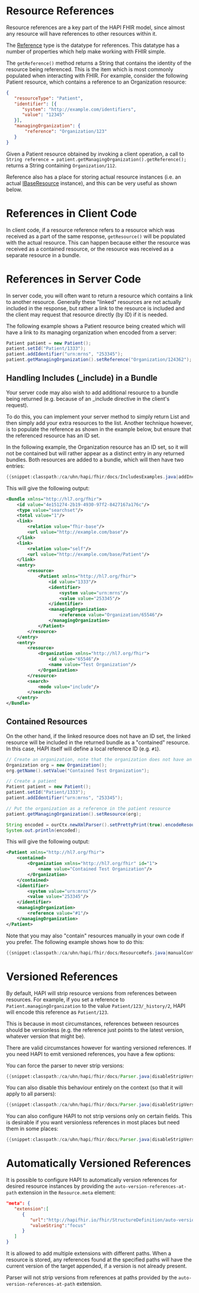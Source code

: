 # Resource References

Resource references are a key part of the HAPI FHIR model, since almost any resource will have references to other resources within it.

The [Reference](/hapi-fhir/apidocs/hapi-fhir-structures-r4/org/hl7/fhir/r4/model/Reference.html) type is the datatype for references. This datatype has a number of properties which help make working with FHIR simple.

The `getReference()` method returns a String that contains the identity of the resource being referenced. This is the item which is most commonly populated when interacting with FHIR. For example, consider the following Patient resource, which contains a reference to an Organization resource:

```json
{
   "resourceType": "Patient",
   "identifier": [{
      "system": "http://example.com/identifiers",
      "value": "12345"
   }],
   "managingOrganization": {
       "reference": "Organization/123"
   }
}
```

Given a Patient resource obtained by invoking a client operation, a call to `String reference = patient.getManagingOrganization().getReference();` returns a String containing `Organization/112`.

Reference also has a place for storing actual resource instances (i.e. an actual [IBaseResource](/hapi-fhir/apidocs/hapi-fhir-base/org/hl7/fhir/instance/model/api/IBaseResource.html) instance), and this can be very useful as shown below.

# References in Client Code

In client code, if a resource reference refers to a resource which was received as a part of the same response, <code>getResource()</code> will be populated with the actual resource. This can happen because either the resource was received as a contained resource, or the resource was received as a separate resource in a bundle.

# References in Server Code

In server code, you will often want to return a resource which contains a link to another resource. Generally these "linked" resources are not actually included in the response, but rather a link to the resource is included and the client may request that resource directly (by ID) if it is needed.

The following example shows a Patient resource being created which will have a link to its managing organization when encoded from a server:

```java
Patient patient = new Patient();
patient.setId("Patient/1333");
patient.addIdentifier("urn:mrns", "253345");
patient.getManagingOrganization().setReference("Organization/124362");
```

## Handling Includes (_include) in a Bundle

Your server code may also wish to add additional resource to a bundle being returned (e.g. because of an _include directive in the client's request).

To do this, you can implement your server method to simply return List<IBaseResource> and then simply add your extra resources to the list. Another technique however, is to populate the reference as shown in the example below, but ensure that the referenced resource has an ID set.

In the following example, the Organization resource has an ID set, so it will not be contained but will rather appear as a distinct entry in any returned bundles. Both resources are added to a bundle, which will then have two entries:

```java
{{snippet:classpath:/ca/uhn/hapi/fhir/docs/IncludesExamples.java|addIncludes}}
``` 

This will give the following output:

```xml
<Bundle xmlns="http://hl7.org/fhir">
    <id value="4e151274-2b19-4930-97f2-8427167a176c"/>
    <type value="searchset"/>
    <total value="1"/>
    <link>
        <relation value="fhir-base"/>
        <url value="http://example.com/base"/>
    </link>
    <link>
        <relation value="self"/>
        <url value="http://example.com/base/Patient"/>
    </link>
    <entry>
        <resource>
            <Patient xmlns="http://hl7.org/fhir">
                <id value="1333"/>
                <identifier>
                    <system value="urn:mrns"/>
                    <value value="253345"/>
                </identifier>
                <managingOrganization>
                    <reference value="Organization/65546"/>
                </managingOrganization>
            </Patient>
        </resource>
    </entry>
    <entry>
        <resource>
            <Organization xmlns="http://hl7.org/fhir">
                <id value="65546"/>
                <name value="Test Organization"/>
            </Organization>
        </resource>
        <search>
            <mode value="include"/>
        </search>
    </entry>
</Bundle>
````

## Contained Resources

On the other hand, if the linked resource does not have an ID set, the linked resource will be included in the returned bundle as a "contained" resource. In this case, HAPI itself will define a local reference ID (e.g. `#1`).

```java
// Create an organization, note that the organization does not have an ID
Organization org = new Organization();
org.getName().setValue("Contained Test Organization");

// Create a patient
Patient patient = new Patient();
patient.setId("Patient/1333");
patient.addIdentifier("urn:mrns", "253345");

// Put the organization as a reference in the patient resource
patient.getManagingOrganization().setResource(org);

String encoded = ourCtx.newXmlParser().setPrettyPrint(true).encodeResourceToString(patient);
System.out.println(encoded);
```

This will give the following output:

```xml
<Patient xmlns="http://hl7.org/fhir">
    <contained>
        <Organization xmlns="http://hl7.org/fhir" id="1">
            <name value="Contained Test Organization"/>
        </Organization>
    </contained>
    <identifier>
        <system value="urn:mrns"/>
        <value value="253345"/>
    </identifier>
    <managingOrganization>
        <reference value="#1"/>
    </managingOrganization>
</Patient>
```

Note that you may also "contain" resources manually in your own code if you prefer. The following example shows how to do this:

```java
{{snippet:classpath:/ca/uhn/hapi/fhir/docs/ResourceRefs.java|manualContained}}
```

# Versioned References

By default, HAPI will strip resource versions from references between resources. For example, if you set a reference to `Patient.managingOrganization` to the value `Patient/123/_history/2`, HAPI will encode this reference as `Patient/123`. 

This is because in most circumstances, references between resources should be versionless (e.g. the reference just points to the latest version, whatever version that might be).

There are valid circumstances however for wanting versioned references. If you need HAPI to emit versioned references, you have a few options:

You can force the parser to never strip versions:

```java
{{snippet:classpath:/ca/uhn/hapi/fhir/docs/Parser.java|disableStripVersions}}
``` 

You can also disable this behaviour entirely on the context (so that it will apply to all parsers):

```java
{{snippet:classpath:/ca/uhn/hapi/fhir/docs/Parser.java|disableStripVersionsCtx}}
``` 

You can also configure HAPI to not strip versions only on certain fields. This is desirable if you want versionless references in most places but need them in some places:

```java
{{snippet:classpath:/ca/uhn/hapi/fhir/docs/Parser.java|disableStripVersionsField}}
``` 

# Automatically Versioned References

It is possible to configure HAPI to automatically version references for desired resource instances by providing the `auto-version-references-at-path` extension in the `Resource.meta` element:

```json
"meta": {
   "extension":[
      {
         "url":"http://hapifhir.io/fhir/StructureDefinition/auto-version-references-at-path",
         "valueString":"focus"
      }
   ]
}
```

It is allowed to add multiple extensions with different paths. When a resource is stored, any references found at the specified paths will have the current version of the target appended, if a version is not already present.

Parser will not strip versions from references at paths provided by the `auto-version-references-at-path` extension.
